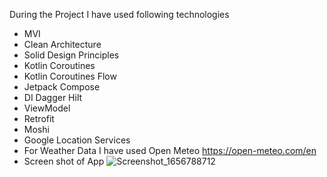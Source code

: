 During the Project I have used following technologies

- MVI
- Clean Architecture
- Solid Design Principles
- Kotlin Coroutines
- Kotlin Coroutines Flow
- Jetpack Compose
- DI Dagger Hilt
- ViewModel
- Retrofit
- Moshi
- Google Location Services
- For Weather Data I have used Open Meteo https://open-meteo.com/en
- Screen shot of App ![Screenshot_1656788712](https://user-images.githubusercontent.com/10762650/177044872-09357e07-4c38-425a-b7b2-8fbdf0fb68cf.png)
